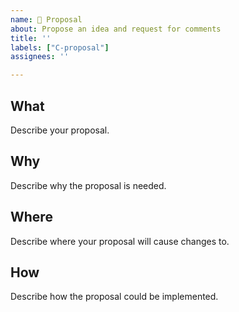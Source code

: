```yaml
---
name: 📜 Proposal
about: Propose an idea and request for comments
title: ''
labels: ["C-proposal"]
assignees: ''

---
```


<!--
Note: Please search to see if an issue already exists for this proposal.
-->

## What
Describe your proposal.

## Why
Describe why the proposal is needed.

## Where
Describe where your proposal will cause changes to.

## How
Describe how the proposal could be implemented.
